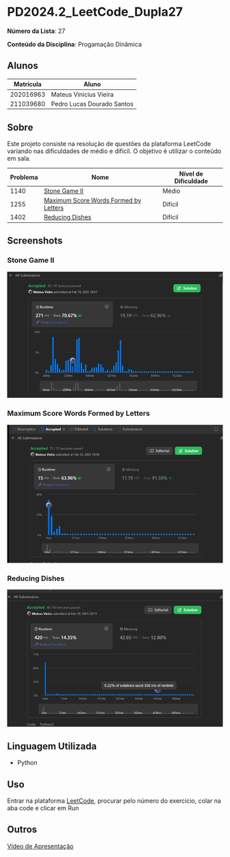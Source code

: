 # PD2024.2_LeetCode_Dupla27

**Número da Lista**: 27

**Conteúdo da Disciplina**: Progamação Dinâmica

## Alunos

| Matrícula | Aluno                      |
| --------- | -------------------------- |
| 202016963 | Mateus Vinicius Vieira     |
| 211039680 | Pedro Lucas Dourado Santos |

## Sobre

Este projeto consiste na resolução de questões da plataforma LeetCode variando nas dificuldades de médio e difícil. O objetivo é utilizar o conteúdo em sala.

| Problema | Nome                                                                                                                      | Nível de Dificuldade |
| -------- | ------------------------------------------------------------------------------------------------------------------------- | -------------------- |
| 1140     | [Stone Game II](https://leetcode.com/problems/stone-game-ii/description/)                                                 | Médio                |
| 1255     | [Maximum Score Words Formed by Letters](https://leetcode.com/problems/maximum-score-words-formed-by-letters/description/) | Difícil              |
| 1402     | [Reducing Dishes](https://leetcode.com/problems/reducing-dishes/description/)                                             | Difícil              |


## Screenshots

### Stone Game II
![Print 1140](/img/1140.png)

### Maximum Score Words Formed by Letters
![Print 1255](/img/1255.png)

### Reducing Dishes
![Print 1402](/img/1402.png)

## Linguagem Utilizada

- Python

## Uso

Entrar na plataforma [LeetCode](https://leetcode.com/), procurar pelo número do exercício, colar na aba code e clicar em Run

## Outros
[Vídeo de Apresentação](https://www.youtube.com/watch?v=fpjxb2n5ImQ) 
